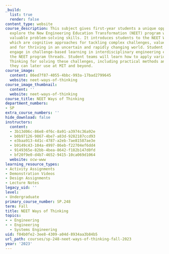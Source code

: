 ```yaml
---
_build:
  list: true
  render: false
content_type: website
course_description: This subject gives first-year students a unique opportunity to
  explore the New Engineering Education Transformation (NEET) program while acquiring
  valuable problem-solving skills. It introduces students to the NEET Ways of Thinking,
  which are cognitive approaches for tackling complex challenges, valued by industry
  and for thriving in an uncertain and rapidly changing world. Student teams will
  engage in challenge-based learning in interdisciplinary engineering education via
  the NEET program threads. Student teams will learn how to apply various Ways of
  Thinking for solving these challenges, including practical methods and tools which
  they can later use at MIT and beyond.
course_image:
  content: 86ed7f87-4055-4bbc-993a-17bad2799645
  website: neet-ways-of-thinking
course_image_thumbnail:
  content: ''
  website: neet-ways-of-thinking
course_title: NEET Ways of Thinking
department_numbers:
- SP
extra_course_numbers: ''
hide_download: false
instructors:
  content:
  - 3b13d06c-86e8-4f6c-8a91-a3974c36a92e
  - b0b97126-9867-4be7-a83d-9282187ccd93
  - e3baa913-4d1c-4787-a2eb-7ae81587ae3e
  - b9149c43-104a-4997-86eb-f22704ef6dd4
  - 9149365e-82bb-4bea-8642-f182b147d0fd
  - bf20f9e0-d4b7-4652-9415-10ca069d1064
  website: ocw-www
learning_resource_types:
- Activity Assignments
- Demonstration Videos
- Design Assignments
- Lecture Notes
legacy_uid: ''
level:
- Undergraduate
primary_course_number: SP.248
term: Fall
title: NEET Ways of Thinking
topics:
- - Engineering
- - Engineering
  - Systems Engineering
uid: f04b0fe2-3ee8-4309-a04d-8934aa3b84b5
url_path: courses/sp-248-neet-ways-of-thinking-fall-2023
year: '2023'
---
```

